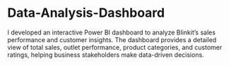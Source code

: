 # Data-Analysis-Dashboard
I developed an interactive Power BI dashboard to analyze Blinkit’s sales performance and customer insights. The dashboard provides a detailed view of total sales, outlet performance, product categories, and customer ratings, helping business stakeholders make data-driven decisions.
